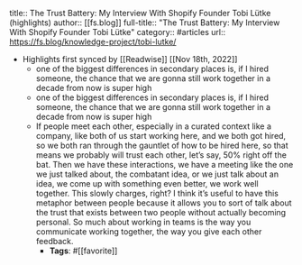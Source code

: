 title:: The Trust Battery: My Interview With Shopify Founder Tobi Lütke (highlights)
author:: [[fs.blog]]
full-title:: "The Trust Battery: My Interview With Shopify Founder Tobi Lütke"
category:: #articles
url:: https://fs.blog/knowledge-project/tobi-lutke/

- Highlights first synced by [[Readwise]] [[Nov 18th, 2022]]
	- one of the biggest differences in secondary places is, if I hired someone, the chance that we are gonna still work together in a decade from now is super high
	- one of the biggest differences in secondary places is, if I hired someone, the chance that we are gonna still work together in a decade from now is super high
	- If people meet each other, especially in a curated context like a company, like both of us start working here, and we both got hired, so we both ran through the gauntlet of how to be hired here, so that means we probably will trust each other, let’s say, 50% right off the bat. Then we have these interactions, we have a meeting like the one we just talked about, the combatant idea, or we just talk about an idea, we come up with something even better, we work well together. This slowly charges, right? I think it’s useful to have this metaphor between people because it allows you to sort of talk about the trust that exists between two people without actually becoming personal. So much about working in teams is the way you communicate working together, the way you give each other feedback.
		- **Tags**: #[[favorite]]
